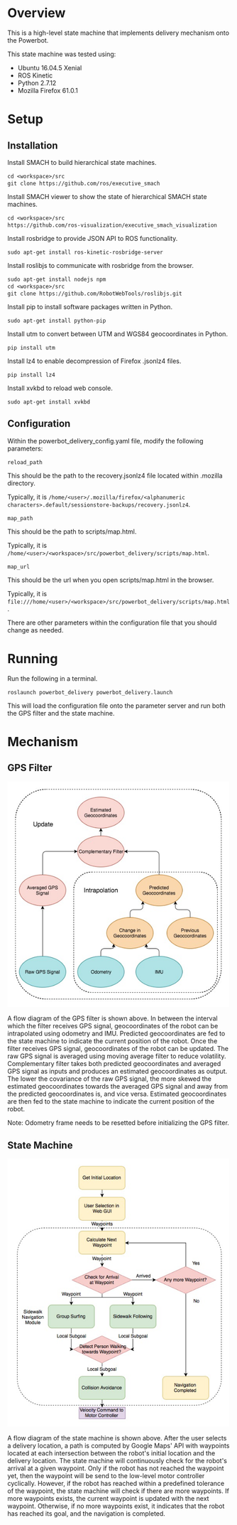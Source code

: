 # Overview
This is a high-level state machine that implements delivery mechanism onto the Powerbot.

This state machine was tested using:
- Ubuntu 16.04.5 Xenial
- ROS Kinetic
- Python 2.7.12
- Mozilla Firefox 61.0.1

# Setup
## Installation
Install SMACH to build hierarchical state machines.
```
cd <workspace>/src
git clone https://github.com/ros/executive_smach
```

Install SMACH viewer to show the state of hierarchical SMACH state machines.
```
cd <workspace>/src
https://github.com/ros-visualization/executive_smach_visualization
```

Install rosbridge to provide JSON API to ROS functionality.
```
sudo apt-get install ros-kinetic-rosbridge-server
```

Install roslibjs to communicate with rosbridge from the browser.
```
sudo apt-get install nodejs npm
cd <workspace>/src
git clone https://github.com/RobotWebTools/roslibjs.git
```

Install pip to install software packages written in Python.
```
sudo apt-get install python-pip
```

Install utm to convert between UTM and WGS84 geocoordinates in Python.
```
pip install utm
```

Install lz4 to enable decompression of Firefox .jsonlz4 files.
```
pip install lz4
```

Install xvkbd to reload web console.
```
sudo apt-get install xvkbd
```

## Configuration
Within the powerbot_delivery_config.yaml file, modify the following parameters:

```
reload_path
```
This should be the path to the recovery.jsonlz4 file located within .mozilla directory.

Typically, it is `/home/<user>/.mozilla/firefox/<alphanumeric characters>.default/sessionstore-backups/recovery.jsonlz4`.

```
map_path
```
This should be the path to scripts/map.html.

Typically, it is `/home/<user>/<workspace>/src/powerbot_delivery/scripts/map.html`.

```
map_url
```
This should be the url when you open scripts/map.html in the browser.

Typically, it is `file:///home/<user>/<workspace>/src/powerbot_delivery/scripts/map.html`.

There are other parameters within the configuration file that you should change as needed.

# Running

Run the following in a terminal.
```
roslaunch powerbot_delivery powerbot_delivery.launch
```
This will load the configuration file onto the parameter server and run both the GPS filter and the state machine.

# Mechanism
## GPS Filter
<img src="/images/GPS_filter_flow_diagram.jpg"  width="500">

A flow diagram of the GPS filter is shown above. In between the interval which the filter receives GPS signal, geocoordinates of the robot can be intrapolated using odometry and IMU. Predicted geocoordinates are fed to the state machine to indicate the current position of the robot. Once the filter receives GPS signal, geocoordinates of the robot can be updated. The raw GPS signal is averaged using moving average filter to reduce volatility. Complementary filter takes both predicted geocoordinates and averaged GPS signal as inputs and produces an estimated geocoordinates as output. The lower the covariance of the raw GPS signal, the more skewed the estimated geocoordinates towards the averaged GPS signal and away from the predicted geocoordinates is, and vice versa. Estimated geocoordinates are then fed to the state machine to indicate the current position of the robot.

Note: Odometry frame needs to be resetted before initializing the GPS filter.

## State Machine
 <img src="/images/state_machine_flow_diagram.jpg"  width="500">

A flow diagram of the state machine is shown above. After the user selects a delivery location, a path is computed by Google Maps' API with waypoints located at each intersection between the robot's initial location and the delivery location. The state machine will continuously check for the robot's arrival at a given waypoint. Only if the robot has not reached the waypoint yet, then the waypoint will be send to the low-level motor controller cyclically. However, if the robot has reached within a predefined tolerance of the waypoint, the state machine will check if there are more waypoints. If more waypoints exists, the current waypoint is updated with the next waypoint. Otherwise, if no more waypoints exist, it indicates that the robot has reached its goal, and the navigation is completed.
